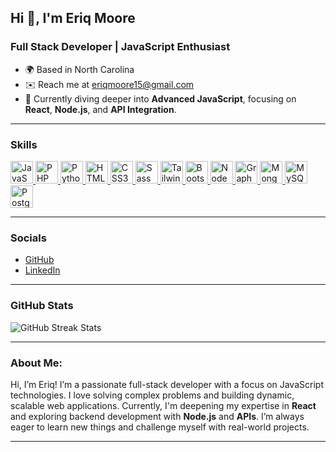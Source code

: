 ## Hi 👋, I'm Eriq Moore

### Full Stack Developer | JavaScript Enthusiast

- 🌍 Based in North Carolina
- ✉️ Reach me at [eriqmoore15@gmail.com](mailto:eriqmoore15@gmail.com)
- 🧠 Currently diving deeper into **Advanced JavaScript**, focusing on **React**, **Node.js**, and **API Integration**.

---

### Skills

<p align="left">
  <a href="https://developer.mozilla.org/en-US/docs/Web/JavaScript" target="_blank" rel="noreferrer">
    <img src="https://raw.githubusercontent.com/danielcranney/readme-generator/main/public/icons/skills/javascript-colored.svg" width="36" height="36" alt="JavaScript" />
  </a>
  <a href="https://www.php.net/" target="_blank" rel="noreferrer">
    <img src="https://raw.githubusercontent.com/danielcranney/readme-generator/main/public/icons/skills/php-colored.svg" width="36" height="36" alt="PHP" />
  </a>
  <a href="https://www.python.org/" target="_blank" rel="noreferrer">
    <img src="https://raw.githubusercontent.com/danielcranney/readme-generator/main/public/icons/skills/python-colored.svg" width="36" height="36" alt="Python" />
  </a>
  <a href="https://developer.mozilla.org/en-US/docs/Glossary/HTML5" target="_blank" rel="noreferrer">
    <img src="https://raw.githubusercontent.com/danielcranney/readme-generator/main/public/icons/skills/html5-colored.svg" width="36" height="36" alt="HTML5" />
  </a>
  <a href="https://www.w3.org/TR/CSS/#css" target="_blank" rel="noreferrer">
    <img src="https://raw.githubusercontent.com/danielcranney/readme-generator/main/public/icons/skills/css3-colored.svg" width="36" height="36" alt="CSS3" />
  </a>
  <a href="https://sass-lang.com/" target="_blank" rel="noreferrer">
    <img src="https://raw.githubusercontent.com/danielcranney/readme-generator/main/public/icons/skills/sass-colored.svg" width="36" height="36" alt="Sass" />
  </a>
  <a href="https://tailwindcss.com/" target="_blank" rel="noreferrer">
    <img src="https://raw.githubusercontent.com/danielcranney/readme-generator/main/public/icons/skills/tailwindcss-colored.svg" width="36" height="36" alt="TailwindCSS" />
  </a>
  <a href="https://getbootstrap.com/" target="_blank" rel="noreferrer">
    <img src="https://raw.githubusercontent.com/danielcranney/readme-generator/main/public/icons/skills/bootstrap-colored.svg" width="36" height="36" alt="Bootstrap" />
  </a>
  <a href="https://nodejs.org/en/" target="_blank" rel="noreferrer">
    <img src="https://raw.githubusercontent.com/danielcranney/readme-generator/main/public/icons/skills/nodejs-colored.svg" width="36" height="36" alt="NodeJS" />
  </a>
  <a href="https://graphql.org/" target="_blank" rel="noreferrer">
    <img src="https://raw.githubusercontent.com/danielcranney/readme-generator/main/public/icons/skills/graphql-colored.svg" width="36" height="36" alt="GraphQL" />
  </a>
  <a href="https://www.mongodb.com/" target="_blank" rel="noreferrer">
    <img src="https://raw.githubusercontent.com/danielcranney/readme-generator/main/public/icons/skills/mongodb-colored.svg" width="36" height="36" alt="MongoDB" />
  </a>
  <a href="https://www.mysql.com/" target="_blank" rel="noreferrer">
    <img src="https://raw.githubusercontent.com/danielcranney/readme-generator/main/public/icons/skills/mysql-colored.svg" width="36" height="36" alt="MySQL" />
  </a>
  <a href="https://www.postgresql.org/" target="_blank" rel="noreferrer">
    <img src="https://raw.githubusercontent.com/danielcranney/readme-generator/main/public/icons/skills/postgresql-colored.svg" width="36" height="36" alt="PostgreSQL" />
  </a>
</p>

---

### Socials
- [GitHub](https://www.github.com/eriqmoore)
- [LinkedIn](https://www.linkedin.com/in/eriq-moore-64a649188/)

---

### GitHub Stats

![GitHub Streak Stats](https://github-readme-streak-stats.herokuapp.com/?user=eriqmoore&stroke=ffffff&background=1c1917&ring=ef4444&fire=ef4444&currStreakNum=ffffff&currStreakLabel=ef4444&sideNums=ffffff&sideLabels=ffffff&dates=ffffff&hide_border=true)

---

### About Me:

Hi, I’m Eriq! I’m a passionate full-stack developer with a focus on JavaScript technologies. I love solving complex problems and building dynamic, scalable web applications. Currently, I'm deepening my expertise in **React** and exploring backend development with **Node.js** and **APIs**. I’m always eager to learn new things and challenge myself with real-world projects.

---